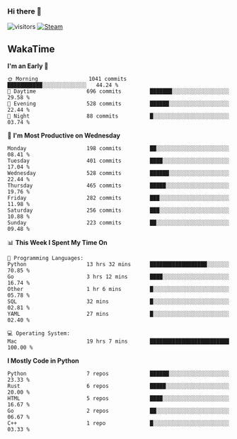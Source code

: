 ### Hi there 👋

![visitors](https://visitor-badge.glitch.me/badge?page_id=zhourunlai)
[![Steam](https://img.shields.io/badge/dynamic/json?url=https%3A%2F%2Fapi.swo.moe%2Fstats%2Fsteamgames%2F76561198285156854&query=count&color=0b1a37&label=Steam&labelColor=134375&logo=steam&suffix=+games&cacheSeconds=3600)](http://steamcommunity.com/profiles/76561198285156854)

## WakaTime
<!--START_SECTION:waka-->
**I'm an Early 🐤** 

```text
🌞 Morning                1041 commits        ███████████░░░░░░░░░░░░░░   44.24 % 
🌆 Daytime                696 commits         ███████░░░░░░░░░░░░░░░░░░   29.58 % 
🌃 Evening                528 commits         ██████░░░░░░░░░░░░░░░░░░░   22.44 % 
🌙 Night                  88 commits          █░░░░░░░░░░░░░░░░░░░░░░░░   03.74 % 
```
📅 **I'm Most Productive on Wednesday** 

```text
Monday                   198 commits         ██░░░░░░░░░░░░░░░░░░░░░░░   08.41 % 
Tuesday                  401 commits         ████░░░░░░░░░░░░░░░░░░░░░   17.04 % 
Wednesday                528 commits         ██████░░░░░░░░░░░░░░░░░░░   22.44 % 
Thursday                 465 commits         █████░░░░░░░░░░░░░░░░░░░░   19.76 % 
Friday                   282 commits         ███░░░░░░░░░░░░░░░░░░░░░░   11.98 % 
Saturday                 256 commits         ███░░░░░░░░░░░░░░░░░░░░░░   10.88 % 
Sunday                   223 commits         ██░░░░░░░░░░░░░░░░░░░░░░░   09.48 % 
```


📊 **This Week I Spent My Time On** 

```text
💬 Programming Languages: 
Python                   13 hrs 32 mins      ██████████████████░░░░░░░   70.85 % 
Go                       3 hrs 12 mins       ████░░░░░░░░░░░░░░░░░░░░░   16.74 % 
Other                    1 hr 6 mins         █░░░░░░░░░░░░░░░░░░░░░░░░   05.78 % 
SQL                      32 mins             █░░░░░░░░░░░░░░░░░░░░░░░░   02.81 % 
YAML                     27 mins             █░░░░░░░░░░░░░░░░░░░░░░░░   02.40 % 

💻 Operating System: 
Mac                      19 hrs 7 mins       █████████████████████████   100.00 % 
```

**I Mostly Code in Python** 

```text
Python                   7 repos             ██████░░░░░░░░░░░░░░░░░░░   23.33 % 
Rust                     6 repos             █████░░░░░░░░░░░░░░░░░░░░   20.00 % 
HTML                     5 repos             ████░░░░░░░░░░░░░░░░░░░░░   16.67 % 
Go                       2 repos             ██░░░░░░░░░░░░░░░░░░░░░░░   06.67 % 
C++                      1 repo              █░░░░░░░░░░░░░░░░░░░░░░░░   03.33 % 
```




<!--END_SECTION:waka-->
